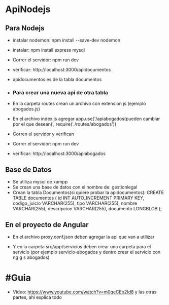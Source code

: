 # ApiNodejs
## Para Nodejs
- instalar nodemon: npm install --save-dev nodemon
- instalar: npm install express mysql
- Correr el servidor: npm run dev
- verificar: http://localhost:3000/apidocumentos
- apidocumentos es de la tabla documentos

- ### Para crear una nueva api de otra tabla

- En la carpeta routes crean un archivo con extension js (ejemplo abogados.js)

- En el archivo index.js agregar app.use('/apiabogados(pueden cambiar por el que desean)', require('./routes/abogados'))

- Corren el servidor y verifican 

- Correr el servidor: npm run dev

- verificar: http://localhost:3000/apiabogados

## Base de Datos
- Se utiliza mysql de xampp
- Se crean una base de datos con el nombre de: gestionlegal
- Crean la tabla Documentos(si quiere probar la apidocumentos):
CREATE TABLE documentos (
  id INT AUTO_INCREMENT PRIMARY KEY,
  codigo_juicio VARCHAR(255),
  tipo VARCHAR(255),
  nombre VARCHAR(255),
  descripcion VARCHAR(255),
  documento LONGBLOB
);

## En el proyecto de Angular

- En el archivo proxy.conf.json deben agregar la api que van a utilizar

- Y en la carpeta src/app/servicios deben crear una carpeta para el servicio (por ejemplo servicio-abogados y dentro crear el servicio con ng g s abogados)

# #Guia 

- Video: https://www.youtube.com/watch?v=m0qeCEo2Id8 y las otras partes, ahi explica todo 

